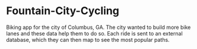 # Fountain-City-Cycling
Biking app for the city of Columbus, GA.  The city wanted to build more bike lanes and these data help them to do so.  Each ride is sent to an external database, which they can then map to see the most popular paths.

